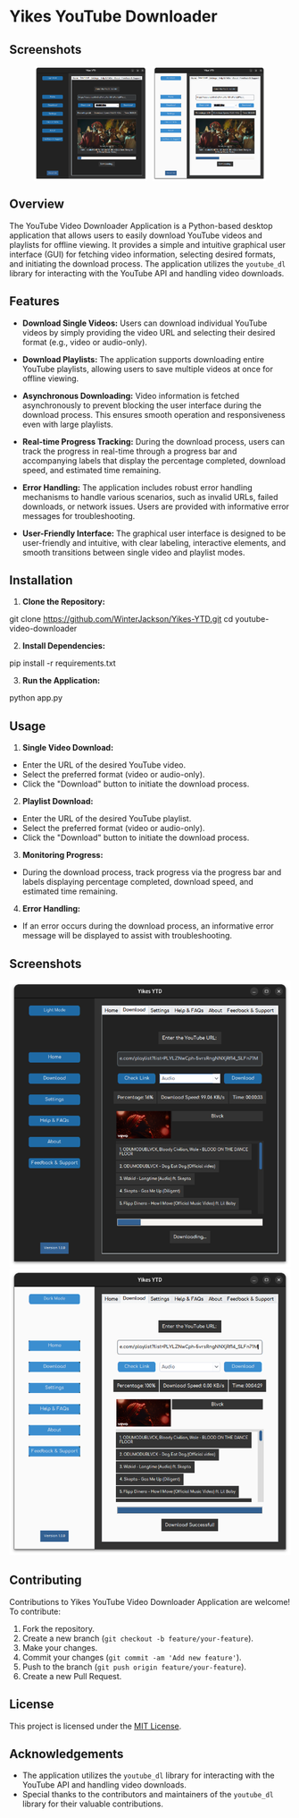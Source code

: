 # Yikes YouTube Downloader

## Screenshots

<div style="display: flex; justify-content: center;">
    <img src="./app-images/single-dwdr.png" alt="Screenshot 1" style="width: 40%; margin-right: 10px;">
    <img src="./app-images/single-dwl.png" alt="Screenshot 2" style="width: 40%;">
</div>

## Overview

The YouTube Video Downloader Application is a Python-based desktop application that allows users to easily download YouTube videos and playlists for offline viewing. It provides a simple and intuitive graphical user interface (GUI) for fetching video information, selecting desired formats, and initiating the download process. The application utilizes the `youtube_dl` library for interacting with the YouTube API and handling video downloads.

## Features

- **Download Single Videos:** Users can download individual YouTube videos by simply providing the video URL and selecting their desired format (e.g., video or audio-only).
  
- **Download Playlists:** The application supports downloading entire YouTube playlists, allowing users to save multiple videos at once for offline viewing.
  
- **Asynchronous Downloading:** Video information is fetched asynchronously to prevent blocking the user interface during the download process. This ensures smooth operation and responsiveness even with large playlists.
  
- **Real-time Progress Tracking:** During the download process, users can track the progress in real-time through a progress bar and accompanying labels that display the percentage completed, download speed, and estimated time remaining.
  
- **Error Handling:** The application includes robust error handling mechanisms to handle various scenarios, such as invalid URLs, failed downloads, or network issues. Users are provided with informative error messages for troubleshooting.
  
- **User-Friendly Interface:** The graphical user interface is designed to be user-friendly and intuitive, with clear labeling, interactive elements, and smooth transitions between single video and playlist modes.

## Installation

1. **Clone the Repository:**

git clone https://github.com/WinterJackson/Yikes-YTD.git
cd youtube-video-downloader

2. **Install Dependencies:**

pip install -r requirements.txt

3. **Run the Application:**

python app.py

## Usage

1. **Single Video Download:**
- Enter the URL of the desired YouTube video.
- Select the preferred format (video or audio-only).
- Click the "Download" button to initiate the download process.

2. **Playlist Download:**
- Enter the URL of the desired YouTube playlist.
- Select the preferred format (video or audio-only).
- Click the "Download" button to initiate the download process.

3. **Monitoring Progress:**
- During the download process, track progress via the progress bar and labels displaying percentage completed, download speed, and estimated time remaining.

4. **Error Handling:**
- If an error occurs during the download process, an informative error message will be displayed to assist with troubleshooting.

## Screenshots

![Screenshot 1](./app-images/playlist-dwdr.png) ![Screenshot 2](./app-images/playlist-dwl.png)


## Contributing

Contributions to Yikes YouTube Video Downloader Application are welcome! To contribute:

1. Fork the repository.
2. Create a new branch (`git checkout -b feature/your-feature`).
3. Make your changes.
4. Commit your changes (`git commit -am 'Add new feature'`).
5. Push to the branch (`git push origin feature/your-feature`).
6. Create a new Pull Request.

## License

This project is licensed under the [MIT License](LICENSE).

## Acknowledgements

- The application utilizes the `youtube_dl` library for interacting with the YouTube API and handling video downloads.
- Special thanks to the contributors and maintainers of the `youtube_dl` library for their valuable contributions.

